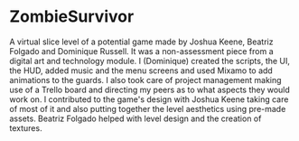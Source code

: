 # ZombieSurvivor
A virtual slice level of a potential game made by Joshua Keene, Beatriz Folgado and Dominique Russell. It was a non-assessment piece from a digital art and technology module. I (Dominique) created the scripts, the UI, the HUD, added music and the menu screens and used Mixamo to add animations to the guards. I also took care of project management making use of a Trello board and directing my peers as to what aspects they would work on. I contributed to the game's design with Joshua Keene taking care of most of it and also putting together the level aesthetics using pre-made assets. Beatriz Folgado helped with level design and the creation of textures.

